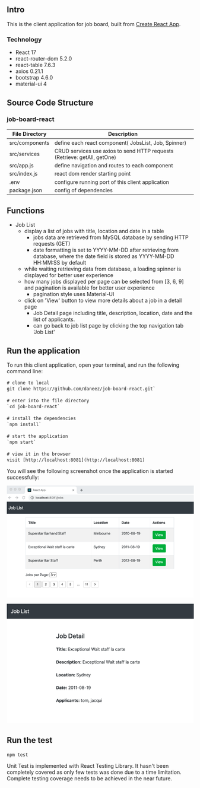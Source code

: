 ## Intro

This is the client application for job board, built from [Create React App](https://github.com/facebook/create-react-app).

### Technology
  + React 17
  + react-router-dom 5.2.0
  + react-table 7.6.3
  + axios 0.21.1
  + bootstrap 4.6.0
  + material-ui 4

## Source Code Structure
### job-board-react
| File Directory | Description |
| ----- | ------  |
| src/components | define each react component( JobsList, Job, Spinner) |
| src/services | CRUD services use axios to send HTTP requests (Retrieve: getAll, getOne) |
| src/app.js | define navigation and routes to each component |
| src/index.js | react dom render starting point |
| .env  | configure running port of this client application  |
| package.json | config of dependencies |


## Functions
  + Job List
    + display a list of jobs with title, location and date in a table
      + jobs data are retrieved from MySQL database by sending HTTP requests (GET) 
      + date formatting is set to YYYY-MM-DD after retrieving from database, where the date field is stored as YYYY-MM-DD HH:MM:SS by default
    + while waiting retrieving data from database, a loading spinner is displayed for better user experience
    + how many jobs displayed per page can be selected from [3, 6, 9] and pagination is available for better user experience
      + pagination style uses Material-UI
    + click on 'View' button to view more details about a job in a detail page
      + Job Detail page including title, description, location, date and the list of applicants.
      + can go back to job list page by clicking the top navigation tab 'Job List'

## Run the application

To run this client application, open your terminal, and run the following command line:
```
# clone to local 
git clone https://github.com/daneez/job-board-react.git`

# enter into the file directory
`cd job-board-react`

# install the dependencies
`npm install`

# start the application
`npm start`

# view it in the browser
visit [http://localhost:8081](http://localhost:8081) 

```
You will see the following screenshot once the application is started successfully:

![screenshot](https://github.com/daneez/job-board-react/blob/main/Screen%20Shot%202021-03-29%20at%201.32.49%20am.png)

![screenshot](https://github.com/daneez/job-board-react/blob/main/Screen%20Shot%202021-03-29%20at%2011.14.12%20pm.png)

## Run the test

`npm test`

Unit Test is implemented with React Testing Library. It hasn't been completely covered as only few tests was done due to a time limitation.
Complete testing coverage needs to be achieved in the near future.
